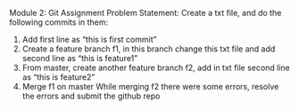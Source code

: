Module 2: Git Assignment
 Problem Statement:
Create a txt file, and do the following commits in them:
1. Add first line as “this is first commit”
2. Create a feature branch f1, in this branch change this txt file and add second line as “this is
feature1”
3. From master, create another feature branch f2, add in txt file second line as “this is
feature2”
4. Merge f1 on master
While merging f2 there were some errors, resolve the errors and submit the github repo
